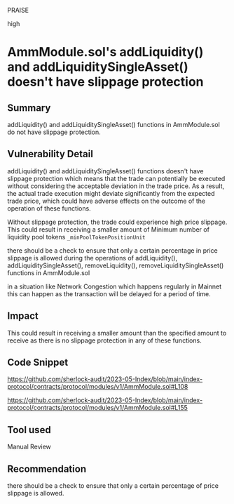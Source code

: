 PRAISE

high

# AmmModule.sol's addLiquidity() and addLiquiditySingleAsset() doesn't have slippage protection

## Summary
addLiquidity() and addLiquiditySingleAsset() functions in AmmModule.sol do not have slippage protection.

## Vulnerability Detail
addLiquidity() and addLiquiditySingleAsset() functions doesn't have slippage protection which means that the trade can potentially be executed without considering the acceptable deviation in the trade price. As a result, the actual trade execution might deviate significantly from the expected trade price, which could have adverse effects on the outcome of the operation of these functions.

Without slippage protection, the trade could experience high price slippage. This could result in receiving a smaller amount of Minimum number of liquidity pool tokens `_minPoolTokenPositionUnit`

there should be a check to ensure that only a certain percentage in price slippage is allowed during the operations of addLiquidity(), addLiquiditySingleAsset(), removeLiquidity(), removeLiquiditySingleAsset() functions in AmmModule.sol

in a situation like Network Congestion which happens regularly in Mainnet this can happen as the transaction will be delayed for a period of time.


## Impact
This could result in receiving a smaller amount than the specified amount to receive as there is no slippage protection in any of these functions.

## Code Snippet
https://github.com/sherlock-audit/2023-05-Index/blob/main/index-protocol/contracts/protocol/modules/v1/AmmModule.sol#L108

https://github.com/sherlock-audit/2023-05-Index/blob/main/index-protocol/contracts/protocol/modules/v1/AmmModule.sol#L155


## Tool used

Manual Review

## Recommendation
there should be a check to ensure that only a certain percentage of price slippage is allowed.